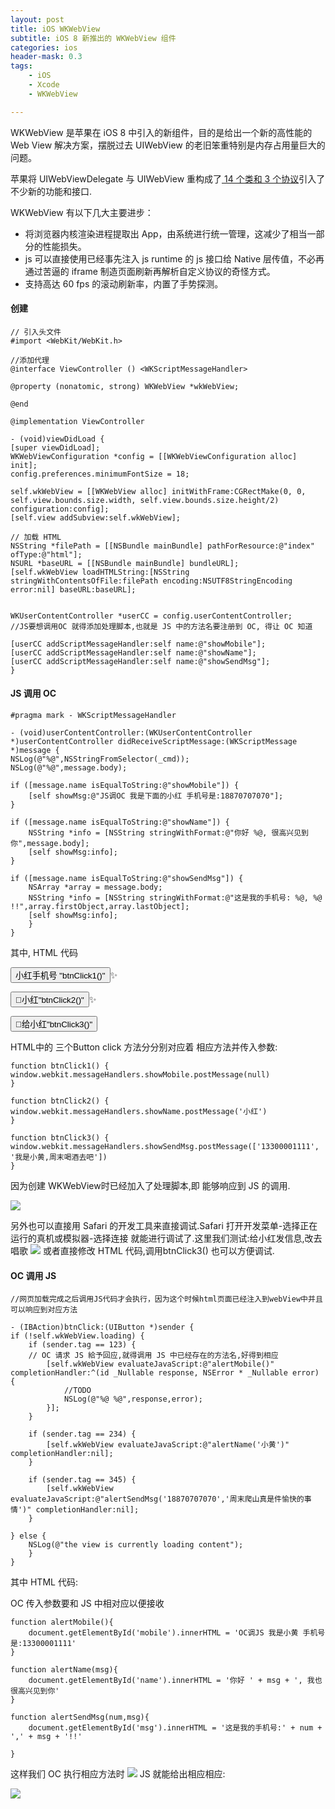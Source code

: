 ```yaml
---
layout: post
title: iOS WKWebView
subtitle: iOS 8 新推出的 WKWebView 组件
categories: ios
header-mask: 0.3
tags: 
    - iOS
    - Xcode
    - WKWebView

---
```


WKWebView 是苹果在 iOS 8 中引入的新组件，目的是给出一个新的高性能的 Web View 解决方案，摆脱过去 UIWebView 的老旧笨重特别是内存占用量巨大的问题。

苹果将 UIWebViewDelegate 与 UIWebView 重构成了[ 14 个类和 3 个协议](https://developer.apple.com/documentation/webkit)引入了不少新的功能和接口.

WKWebView 有以下几大主要进步：

 - 将浏览器内核渲染进程提取出 App，由系统进行统一管理，这减少了相当一部分的性能损失。
- js 可以直接使用已经事先注入 js runtime 的 js 接口给 Native 层传值，不必再通过苦逼的 iframe 制造页面刷新再解析自定义协议的奇怪方式。
- 支持高达 60 fps 的滚动刷新率，内置了手势探测。

#### 创建
	// 引入头文件
	#import <WebKit/WebKit.h>

	//添加代理
	@interface ViewController () <WKScriptMessageHandler>

	@property (nonatomic, strong) WKWebView *wkWebView;

	@end

	@implementation ViewController
	
	- (void)viewDidLoad {
    [super viewDidLoad];
    WKWebViewConfiguration *config = [[WKWebViewConfiguration alloc] init];
    config.preferences.minimumFontSize = 18;
    
    self.wkWebView = [[WKWebView alloc] initWithFrame:CGRectMake(0, 0, self.view.bounds.size.width, self.view.bounds.size.height/2) configuration:config];
    [self.view addSubview:self.wkWebView];
    
    // 加载 HTML
    NSString *filePath = [[NSBundle mainBundle] pathForResource:@"index" ofType:@"html"];
    NSURL *baseURL = [[NSBundle mainBundle] bundleURL];
    [self.wkWebView loadHTMLString:[NSString stringWithContentsOfFile:filePath encoding:NSUTF8StringEncoding error:nil] baseURL:baseURL];
    
    
    WKUserContentController *userCC = config.userContentController;
    //JS要想调用OC 就得添加处理脚本,也就是 JS 中的方法名要注册到 OC, 得让 OC 知道
    
    [userCC addScriptMessageHandler:self name:@"showMobile"];
    [userCC addScriptMessageHandler:self name:@"showName"];
    [userCC addScriptMessageHandler:self name:@"showSendMsg"];
	}
	
#### JS 调用 OC

	#pragma mark - WKScriptMessageHandler

	- (void)userContentController:(WKUserContentController *)userContentController didReceiveScriptMessage:(WKScriptMessage *)message {
    NSLog(@"%@",NSStringFromSelector(_cmd));
    NSLog(@"%@",message.body);

    if ([message.name isEqualToString:@"showMobile"]) {
        [self showMsg:@"JS调OC 我是下面的小红 手机号是:18870707070"];
    }
    
    if ([message.name isEqualToString:@"showName"]) {
        NSString *info = [NSString stringWithFormat:@"你好 %@, 很高兴见到你",message.body];
        [self showMsg:info];
    }
    
    if ([message.name isEqualToString:@"showSendMsg"]) {
        NSArray *array = message.body;
        NSString *info = [NSString stringWithFormat:@"这是我的手机号: %@, %@ !!",array.firstObject,array.lastObject];
        [self showMsg:info];
    	}
	}

其中, HTML 代码
	
<div>
<button class="btn" type="button" onclick="btnClick1()">小红手机号 "btnClick1()"</button>✨
  
<button class="btn" type="button" onclick="btnClick2()">📱小红"btnClick2()"</button>✨
        
<button class="btn" type="button" onclick="btnClick3()">📧给小红"btnClick3()"</button>
</div>
HTML中的 三个Button click 方法分分别对应着 相应方法并传入参数:
	
	function btnClick1() {
	window.webkit.messageHandlers.showMobile.postMessage(null)
	}

	function btnClick2() {  
	window.webkit.messageHandlers.showName.postMessage('小红')
	}

	function btnClick3() {
	window.webkit.messageHandlers.showSendMsg.postMessage(['13300001111', '我是小黄,周末喝酒去吧'])
	}
	
因为创建 WKWebView时已经加入了处理脚本,即 能够响应到 JS 的调用.

![](https://ws2.sinaimg.cn/large/006tNc79ly1fisbz3yzl3j30nk13wmzk.jpg)


另外也可以直接用 Safari 的开发工具来直接调试.Safari 打开开发菜单-选择正在运行的真机或模拟器-选择连接 就能进行调试了.这里我们测试:给小红发信息,改去唱歌
![](https://ws1.sinaimg.cn/large/006tNc79ly1fisc9fg7edj31j60zkk1k.jpg)
或者直接修改 HTML 代码,调用btnClick3() 也可以方便调试.

#### OC 调用 JS

	
	//网页加载完成之后调用JS代码才会执行，因为这个时候html页面已经注入到webView中并且可以响应到对应方法

	- (IBAction)btnClick:(UIButton *)sender {
    if (!self.wkWebView.loading) {
        if (sender.tag == 123) {
        // OC 请求 JS 給予回应,就得调用 JS 中已经存在的方法名,好得到相应
            [self.wkWebView evaluateJavaScript:@"alertMobile()" completionHandler:^(id _Nullable response, NSError * _Nullable error) {
                //TODO
                NSLog(@"%@ %@",response,error);
            }];
        }
        
        if (sender.tag == 234) {
            [self.wkWebView evaluateJavaScript:@"alertName('小黄')" completionHandler:nil];
        }
        
        if (sender.tag == 345) {
            [self.wkWebView evaluateJavaScript:@"alertSendMsg('18870707070','周末爬山真是件愉快的事情')" completionHandler:nil];
        }

    } else {
        NSLog(@"the view is currently loading content");
   	 	}
	}
	
其中 HTML 代码:

OC 传入参数要和 JS 中相对应以便接收	
	
	function alertMobile(){
		document.getElementById('mobile').innerHTML = 'OC调JS 我是小黄 手机号是:13300001111'
	}
	
	function alertName(msg){
		document.getElementById('name').innerHTML = '你好 ' + msg + ', 我也很高兴见到你'
	}
	
	function alertSendMsg(num,msg){
		document.getElementById('msg').innerHTML = '这是我的手机号:' + num + ',' + msg + '!!'
	
	}
	
这样我们 OC 执行相应方法时
![](https://ws2.sinaimg.cn/large/006tNc79ly1fisciy6yz0j30wu04674z.jpg)
JS 就能给出相应相应:

![](https://ws2.sinaimg.cn/large/006tNc79ly1fiscqc5oqjj30m012cgny.jpg)

